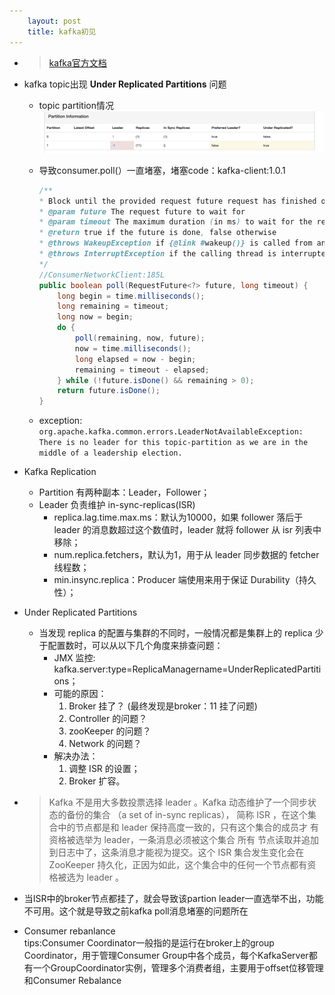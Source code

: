 ```yaml
---
    layout: post
    title: kafka初见
---
```


- > [kafka官方文档](http://kafka.apachecn.org/documentation.html#introduction)

- kafka topic出现 **Under Replicated Partitions** 问题
    * topic partition情况
    ![topic partition](../images/kafka_ur.png)

    * 导致consumer.poll(）一直堵塞，堵塞code：kafka-client:1.0.1  
        ``` java 
        /** 
        * Block until the provided request future request has finished or the timeout has expired.
        * @param future The request future to wait for
        * @param timeout The maximum duration (in ms) to wait for the request
        * @return true if the future is done, false otherwise
        * @throws WakeupException if {@link #wakeup()} is called from another thread
        * @throws InterruptException if the calling thread is interrupted
        */
        //ConsumerNetworkClient:185L
        public boolean poll(RequestFuture<?> future, long timeout) {
            long begin = time.milliseconds();
            long remaining = timeout;
            long now = begin;
            do {
                poll(remaining, now, future);
                now = time.milliseconds();
                long elapsed = now - begin;
                remaining = timeout - elapsed;
            } while (!future.isDone() && remaining > 0);
            return future.isDone();
        }
        ```  
    *  exception:   
        `org.apache.kafka.common.errors.LeaderNotAvailableException: There is no leader for this topic-partition as we are in the middle of a leadership election.`

- Kafka Replication
    - Partition 有两种副本：Leader，Follower；
    - Leader 负责维护 in-sync-replicas(ISR)
        * replica.lag.time.max.ms：默认为10000，如果 follower 落后于 leader 的消息数超过这个数值时，leader 就将 follower 从 isr 列表中移除；
        * num.replica.fetchers，默认为1，用于从 leader 同步数据的 fetcher 线程数；
        * min.insync.replica：Producer 端使用来用于保证 Durability（持久性）；

-  Under Replicated Partitions 
    - 当发现 replica 的配置与集群的不同时，一般情况都是集群上的 replica 少于配置数时，可以从以下几个角度来排查问题：
        * JMX 监控: kafka.server:type=ReplicaManagername=UnderReplicatedPartitions；
        * 可能的原因：
            1. Broker 挂了？  (最终发现是broker：11 挂了问题)
            2. Controller 的问题？
            3. zooKeeper 的问题？
            4. Network 的问题？
        * 解决办法：
            1. 调整 ISR 的设置；
            2. Broker 扩容。

- >  Kafka 不是用大多数投票选择 leader 。Kafka 动态维护了一个同步状态的备份的集合 （a set of in-sync replicas）， 简称 ISR ，在这个集合中的节点都是和 leader 保持高度一致的，只有这个集合的成员才 有资格被选举为 leader，一条消息必须被这个集合 所有 节点读取并追加到日志中了，这条消息才能视为提交。这个 ISR 集合发生变化会在 ZooKeeper 持久化，正因为如此，这个集合中的任何一个节点都有资格被选为 leader 。

-  当ISR中的broker节点都挂了，就会导致该partion leader一直选举不出，功能不可用。这个就是导致之前kafka poll消息堵塞的问题所在


- Consumer rebanlance   
    tips:Consumer Coordinator一般指的是运行在broker上的group Coordinator，用于管理Consumer Group中各个成员，每个KafkaServer都有一个GroupCoordinator实例，管理多个消费者组，主要用于offset位移管理和Consumer Rebalance